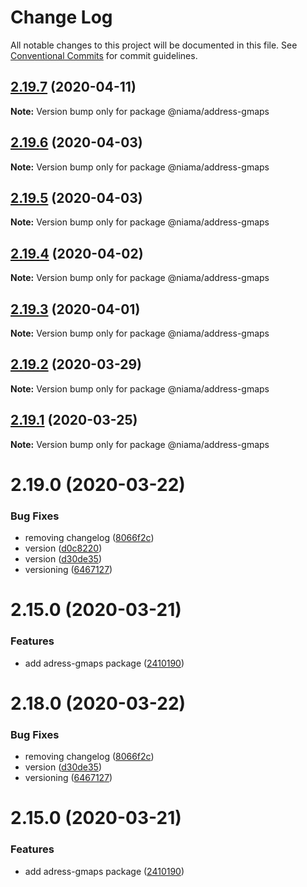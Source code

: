 # Change Log

All notable changes to this project will be documented in this file.
See [Conventional Commits](https://conventionalcommits.org) for commit guidelines.

## [2.19.7](https://github.com/niama-strategies/niama/compare/@niama/address-gmaps@2.19.6...@niama/address-gmaps@2.19.7) (2020-04-11)

**Note:** Version bump only for package @niama/address-gmaps





## [2.19.6](https://github.com/niama-strategies/niama/compare/@niama/address-gmaps@2.19.5...@niama/address-gmaps@2.19.6) (2020-04-03)

**Note:** Version bump only for package @niama/address-gmaps





## [2.19.5](https://github.com/niama-strategies/niama/compare/@niama/address-gmaps@2.19.4...@niama/address-gmaps@2.19.5) (2020-04-03)

**Note:** Version bump only for package @niama/address-gmaps





## [2.19.4](https://github.com/niama-strategies/niama/compare/@niama/address-gmaps@2.19.3...@niama/address-gmaps@2.19.4) (2020-04-02)

**Note:** Version bump only for package @niama/address-gmaps





## [2.19.3](https://github.com/niama-strategies/niama/compare/@niama/address-gmaps@2.19.2...@niama/address-gmaps@2.19.3) (2020-04-01)

**Note:** Version bump only for package @niama/address-gmaps





## [2.19.2](https://github.com/niama-strategies/niama/compare/@niama/address-gmaps@2.19.1...@niama/address-gmaps@2.19.2) (2020-03-29)

**Note:** Version bump only for package @niama/address-gmaps





## [2.19.1](https://github.com/niama-strategies/niama/compare/@niama/address-gmaps@2.19.0...@niama/address-gmaps@2.19.1) (2020-03-25)

**Note:** Version bump only for package @niama/address-gmaps





# 2.19.0 (2020-03-22)


### Bug Fixes

* removing changelog ([8066f2c](https://github.com/niama-strategies/niama/commit/8066f2c143a8e93600d5dab4ab313501e81f7a82))
* version ([d0c8220](https://github.com/niama-strategies/niama/commit/d0c822081680fe0106ebe9b8dd30ce769d102759))
* version ([d30de35](https://github.com/niama-strategies/niama/commit/d30de355da29ccd03916cddcd532e543e5906d0d))
* versioning ([6467127](https://github.com/niama-strategies/niama/commit/6467127550c6c1bfbc0d43ab4d83906695d9d732))



# 2.15.0 (2020-03-21)


### Features

* add adress-gmaps package ([2410190](https://github.com/niama-strategies/niama/commit/24101905974ce5c81ac38619688e65bb4b145684))





# 2.18.0 (2020-03-22)


### Bug Fixes

* removing changelog ([8066f2c](https://github.com/niama-strategies/niama/commit/8066f2c143a8e93600d5dab4ab313501e81f7a82))
* version ([d30de35](https://github.com/niama-strategies/niama/commit/d30de355da29ccd03916cddcd532e543e5906d0d))
* versioning ([6467127](https://github.com/niama-strategies/niama/commit/6467127550c6c1bfbc0d43ab4d83906695d9d732))



# 2.15.0 (2020-03-21)


### Features

* add adress-gmaps package ([2410190](https://github.com/niama-strategies/niama/commit/24101905974ce5c81ac38619688e65bb4b145684))
